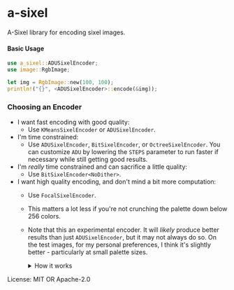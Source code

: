 # a-sixel

A-Sixel library for encoding sixel images.

#### Basic Usage

```rust
use a_sixel::ADUSixelEncoder;
use image::RgbImage;

let img = RgbImage::new(100, 100);
println!("{}", <ADUSixelEncoder>::encode(&img));
```

### Choosing an Encoder
- I want fast encoding with good quality:
  - Use `KMeansSixelEncoder` or `ADUSixelEncoder`.
- I'm time constrained:
  - Use `ADUSixelEncoder`, `BitSixelEncoder`, or `OctreeSixelEncoder`. You can customize `ADU` by
    lowering the `STEPS` parameter to run faster if necessary while still getting good results.
- I'm _really_ time constrained and can sacrifice a little quality:
  - Use `BitSixelEncoder<NoDither>`.
- I want high quality encoding, and don't mind a bit more computation:
  - Use `FocalSixelEncoder`.
  - This matters a lot less if you're not crunching the palette down below 256 colors.
  - Note that this an experimental encoder. It will *likely* produce better results than just
    `ADUSixelEncoder`, but it may not always do so. On the test images, for my personal preferences,
    I think it's slightly better - particularly at small palette sizes.

    <details>
    <summary>How it works</summary>

    Under the hood, it is a modified version of the `ADUSixelEncoder` that uses a weighted selection
    algorithm for its sample pixels. These weights are determined based on saliency maps and
    measures of statistical noise in the image.

    In addition to the weighted selection, the distance metric used to determine which cluster to
    place a pixel into also incorporates the weight. Similar pixels with different weights will be
    nudged towards clusters with similar weights. This is a mild effect, but it seems to improve
    things over basic clustering when there are a lot of similar colors in an image.

    </details>

License: MIT OR Apache-2.0